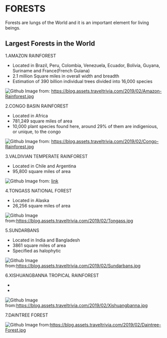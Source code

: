 # FORESTS

Forests are lungs of the World and it is an important element for living beings.


## Largest Forests in the World

  1.AMAZON RAINFOREST
  
  * Located in Brazil, Peru, Colombia, Venezuela, Ecuador, Bolivia, Guyana, Suriname and France(French Guiana)
  * 2.1 million Square miles in overall width and breadth
  * Estimation of 390 billion individual trees divided into 16,000 species
   
  ![Github](https://blog.assets.traveltrivia.com/2019/02/Amazon-Rainforest.jpg)
  Image from: https://blog.assets.traveltrivia.com/2019/02/Amazon-Rainforest.jpg
  

2.CONGO BASIN RAINFOREST

 * Located in Africa
 * 781,249 square miles of area
 * 10,000 plant species found here, around 29% of them are indigenious, or unique, to the congo

 ![Github](https://blog.assets.traveltrivia.com/2019/02/Congo-Rainforest.jpg)
 Image from: https://blog.assets.traveltrivia.com/2019/02/Congo-Rainforest.jpg
 

3.VALDIVIAN TEMPERATE RAINFOREST

 * Located in Chile and Argentina
 * 95,800 square miles of area

 ![Github](https://blog.assets.traveltrivia.com/2019/02/Valdivian-Temperate-Rainforest.jpg)
 Image from: [link](https://blog.assets.traveltrivia.com/2019/02/Valdivian-Temperate-Rainforest.jpg)
 

4.TONGASS NATIONAL FOREST
 
 * Located in Alaska
 * 26,256 square miles of area
 
 ![Github](https://blog.assets.traveltrivia.com/2019/02/Tongass.jpg)
 Image from:https://blog.assets.traveltrivia.com/2019/02/Tongass.jpg 

5.SUNDARBANS
 
 * Located in India and Bangladesh
 * 3861 square miles of area
 * Specified as halophytic 

 ![Github](https://blog.assets.traveltrivia.com/2019/02/Sundarbans.jpg)
 Image from:https://blog.assets.traveltrivia.com/2019/02/Sundarbans.jpg
 
6.XISHUANGBANNA TROPICAL RAINFOREST

 *
 *

 ![Github](https://blog.assets.traveltrivia.com/2019/02/Xishuangbanna.jpg)
 Image from:https://blog.assets.traveltrivia.com/2019/02/Xishuangbanna.jpg
 
7.DAINTREE FOREST

 ![Github](https://blog.assets.traveltrivia.com/2019/02/Daintree-Forest.jpg)
 Image from:https://blog.assets.traveltrivia.com/2019/02/Daintree-Forest.jpg
 
 
